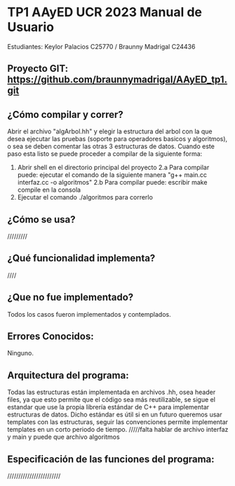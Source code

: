 # TP1  AAyED UCR 2023 Manual de Usuario
Estudiantes: Keylor Palacios C25770 / Braunny Madrigal C24436

## Proyecto GIT: https://github.com/braunnymadrigal/AAyED_tp1.git

## ¿Cómo compilar y correr?
Abrir el archivo "algArbol.hh" y elegir la estructura del arbol con la que desea ejecutar las pruebas (soporte para operadores basicos y algoritmos), o sea se deben comentar las otras 3 estructuras de datos. Cuando este paso esta listo se puede proceder a compilar de la siguiente forma:
1. Abrir shell en el directorio principal del proyecto
2.a Para compilar puede: ejecutar el comando de la siguiente manera "g++ main.cc interfaz.cc -o algoritmos"
2.b Para compilar puede: escribir make compile en la consola
3. Ejecutar el comando ./algoritmos para correrlo

## ¿Cómo se usa?
/////////

## ¿Qué funcionalidad implementa?
////

## ¿Que no fue implementado? 
Todos los casos fueron implementados y contemplados.

## Errores Conocidos:
 Ninguno.

## Arquitectura del programa: 
Todas las estructuras están implementada en archivos .hh, osea header files, ya que esto permite que el código sea más reutilizable, se sigue el estandar que use la propia librería estándar de C++ para implementar estructuras de datos. Dicho estándar es útil si en un futuro queremos usar templates con las estructuras, seguir las convenciones permite implementar templates en un corto periodo de tiempo. 
/////falta hablar de archivo interfaz y main y puede que archivo algoritmos


## Especificación de las funciones del programa:
////////////////////////

